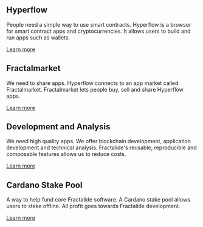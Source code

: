 <section id="solutions">
    <div class="container">
        <div class="row">
            <div class="col-md-6">
                <div class="text-center">
                    <h2 class="text_blue fractal_blue">Hyperflow</h2>
                    <p>
                        People need a simple way to use smart contracts. Hyperflow is a browser for smart contract apps and cryptocurrencies. It allows users to build and run apps such as wallets.
                    </p>
                    <a class="" href="/hyperflow/">Learn more</a>
                </div>
            </div>
            <div class="col-md-6">
                <div class="text-center">
                    <h2 class="text_blue fractal_blue">Fractalmarket</h2>
                    <p>
                        We need to share apps. Hyperflow connects to an app market called Fractalmarket. Fractalmarket lets people buy, sell and share Hyperflow apps.
                    </p>
                    <a class="" href="/fractalmarket/">Learn more</a>
                </div>
            </div>
        </div>
        <div class="row">
            <div class="col-md-6">
                <div class="text-center">
                    <h2 class="text_blue fractal_blue">Development and Analysis</h2>
                    <p>
                        We need high quality apps. We offer blockchain development, application development and technical analysis. Fractalide's reusable, reproducible and composable features allows us to reduce costs.
                    </p>
                    <a class="" href="/development-and-analysis/">Learn more</a>
                </div>
            </div>
            <div class="col-md-6">
                <div class="text-center">
                    <h2 class="text_blue fractal_blue">Cardano Stake Pool</h2>
                    <p>
                        A way to help fund core Fractalide software. A Cardano stake pool allows users to stake offline. All profit goes towards Fractalide development. 
                    </p>
                    <a class="" href="/cardano/">Learn more</a>
                </div>
            </div>
        </div>
    </div>
</section>
